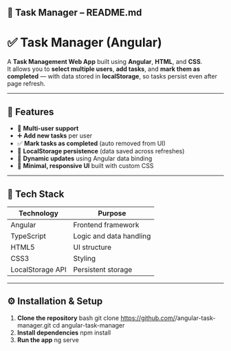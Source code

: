 
## 🧾 **Task Manager – README.md**


# ✅ Task Manager (Angular)

A **Task Management Web App** built using **Angular**, **HTML**, and **CSS**.  
It allows you to **select multiple users**, **add tasks**, and **mark them as completed** — with data stored in **localStorage**, so tasks persist even after page refresh.

---

## 🚀 Features

- 👥 **Multi-user support**
- ➕ **Add new tasks** per user
- ✅ **Mark tasks as completed** (auto removed from UI)
- 💾 **LocalStorage persistence** (data saved across refreshes)
- 🔄 **Dynamic updates** using Angular data binding
- 🎨 **Minimal, responsive UI** built with custom CSS

---

## 🧰 Tech Stack

| Technology | Purpose |
|-------------|----------|
| Angular | Frontend framework |
| TypeScript | Logic and data handling |
| HTML5 | UI structure |
| CSS3 | Styling |
| LocalStorage API | Persistent storage |

---

## ⚙️ Installation & Setup

1. **Clone the repository**
   bash
   git clone https://github.com/<your-username>/angular-task-manager.git
   cd angular-task-manager
2. **Install dependencies**
   npm install
3. **Run the app**
   ng serve
